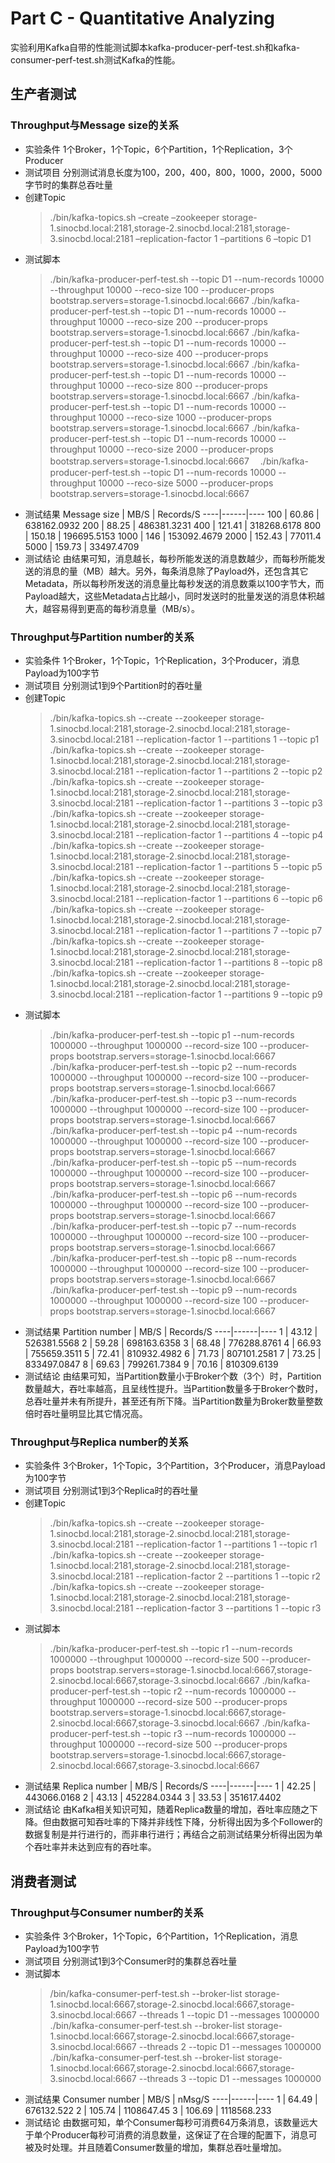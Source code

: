 # Part C - Quantitative Analyzing
实验利用Kafka自带的性能测试脚本kafka-producer-perf-test.sh和kafka-consumer-perf-test.sh测试Kafka的性能。
## 生产者测试
###  Throughput与Message size的关系
- 实验条件
   1个Broker，1个Topic，6个Partition，1个Replication，3个Producer
- 测试项目
   分别测试消息长度为100，200，400，800，1000，2000，5000字节时的集群总吞吐量
- 创建Topic
    > ./bin/kafka-topics.sh –create –zookeeper storage-1.sinocbd.local:2181,storage-2.sinocbd.local:2181,storage-3.sinocbd.local:2181      –replication-factor 1 –partitions 6 –topic D1
- 测试脚本
    > ./bin/kafka-producer-perf-test.sh --topic D1 --num-records 10000  --throughput 10000 --reco-size 100 --producer-props bootstrap.servers=storage-1.sinocbd.local:6667
    > ./bin/kafka-producer-perf-test.sh --topic D1 --num-records 10000  --throughput 10000 --reco-size 200 --producer-props bootstrap.servers=storage-1.sinocbd.local:6667
    > ./bin/kafka-producer-perf-test.sh --topic D1 --num-records 10000  --throughput 10000 --reco-size 400 --producer-props bootstrap.servers=storage-1.sinocbd.local:6667
    > ./bin/kafka-producer-perf-test.sh --topic D1 --num-records 10000  --throughput 10000 --reco-size 800 --producer-props bootstrap.servers=storage-1.sinocbd.local:6667
    > ./bin/kafka-producer-perf-test.sh --topic D1 --num-records 10000  --throughput 10000 --reco-size 1000 --producer-props bootstrap.servers=storage-1.sinocbd.local:6667
    > ./bin/kafka-producer-perf-test.sh --topic D1 --num-records 10000  --throughput 10000 --reco-size 2000 --producer-props bootstrap.servers=storage-1.sinocbd.local:6667　
    > ./bin/kafka-producer-perf-test.sh --topic D1 --num-records 10000  --throughput 10000 --reco-size 5000 --producer-props bootstrap.servers=storage-1.sinocbd.local:6667
- 测试结果
    Message size | MB/S | Records/S
	----|------|----
	100 | 60.86  | 638162.0932
	200 | 88.25  | 486381.3231
	400 | 121.41  | 318268.6178
	800 | 150.18  | 196695.5153
    1000 | 146  | 153092.4679
    2000 | 152.43  | 77011.4
    5000 | 159.73  | 33497.4709
- 测试结论
由结果可知，消息越长，每秒所能发送的消息数越少，而每秒所能发送的消息的量（MB）越大。另外，每条消息除了Payload外，还包含其它Metadata，所以每秒所发送的消息量比每秒发送的消息数乘以100字节大，而Payload越大，这些Metadata占比越小，同时发送时的批量发送的消息体积越大，越容易得到更高的每秒消息量（MB/s）。

### Throughput与Partition number的关系
- 实验条件
   1个Broker，1个Topic，1个Replication，3个Producer，消息Payload为100字节
- 测试项目
   分别测试1到9个Partition时的吞吐量 
- 创建Topic
    > ./bin/kafka-topics.sh --create --zookeeper storage-1.sinocbd.local:2181,storage-2.sinocbd.local:2181,storage-3.sinocbd.local:2181 --replication-factor 1 --partitions 1 --topic p1
    > ./bin/kafka-topics.sh --create --zookeeper storage-1.sinocbd.local:2181,storage-2.sinocbd.local:2181,storage-3.sinocbd.local:2181 --replication-factor 1 --partitions 2 --topic p2
    > ./bin/kafka-topics.sh --create --zookeeper storage-1.sinocbd.local:2181,storage-2.sinocbd.local:2181,storage-3.sinocbd.local:2181 --replication-factor 1 --partitions 3 --topic p3
    > ./bin/kafka-topics.sh --create --zookeeper storage-1.sinocbd.local:2181,storage-2.sinocbd.local:2181,storage-3.sinocbd.local:2181 --replication-factor 1 --partitions 4 --topic p4
    > ./bin/kafka-topics.sh --create --zookeeper storage-1.sinocbd.local:2181,storage-2.sinocbd.local:2181,storage-3.sinocbd.local:2181 --replication-factor 1 --partitions 5 --topic p5
    > ./bin/kafka-topics.sh --create --zookeeper storage-1.sinocbd.local:2181,storage-2.sinocbd.local:2181,storage-3.sinocbd.local:2181 --replication-factor 1 --partitions 6 --topic p6
    > ./bin/kafka-topics.sh --create --zookeeper storage-1.sinocbd.local:2181,storage-2.sinocbd.local:2181,storage-3.sinocbd.local:2181 --replication-factor 1 --partitions 7 --topic p7
    > ./bin/kafka-topics.sh --create --zookeeper storage-1.sinocbd.local:2181,storage-2.sinocbd.local:2181,storage-3.sinocbd.local:2181 --replication-factor 1 --partitions 8 --topic p8
    > ./bin/kafka-topics.sh --create --zookeeper storage-1.sinocbd.local:2181,storage-2.sinocbd.local:2181,storage-3.sinocbd.local:2181 --replication-factor 1 --partitions 9 --topic p9
- 测试脚本
    > ./bin/kafka-producer-perf-test.sh --topic p1 --num-records 1000000  --throughput 1000000 --record-size 100 --producer-props bootstrap.servers=storage-1.sinocbd.local:6667
    > ./bin/kafka-producer-perf-test.sh --topic p2 --num-records 1000000  --throughput 1000000 --record-size 100 --producer-props bootstrap.servers=storage-1.sinocbd.local:6667
    > ./bin/kafka-producer-perf-test.sh --topic p3 --num-records 1000000  --throughput 1000000 --record-size 100 --producer-props bootstrap.servers=storage-1.sinocbd.local:6667
    > ./bin/kafka-producer-perf-test.sh --topic p4 --num-records 1000000  --throughput 1000000 --record-size 100 --producer-props bootstrap.servers=storage-1.sinocbd.local:6667
    > ./bin/kafka-producer-perf-test.sh --topic p5 --num-records 1000000  --throughput 1000000 --record-size 100 --producer-props bootstrap.servers=storage-1.sinocbd.local:6667
    > ./bin/kafka-producer-perf-test.sh --topic p6 --num-records 1000000  --throughput 1000000 --record-size 100 --producer-props bootstrap.servers=storage-1.sinocbd.local:6667
    > ./bin/kafka-producer-perf-test.sh --topic p7 --num-records 1000000  --throughput 1000000 --record-size 100 --producer-props bootstrap.servers=storage-1.sinocbd.local:6667
    > ./bin/kafka-producer-perf-test.sh --topic p8 --num-records 1000000  --throughput 1000000 --record-size 100 --producer-props bootstrap.servers=storage-1.sinocbd.local:6667
    > ./bin/kafka-producer-perf-test.sh --topic p9 --num-records 1000000  --throughput 1000000 --record-size 100 --producer-props bootstrap.servers=storage-1.sinocbd.local:6667
- 测试结果
    Partition number | MB/S | Records/S
	----|------|----
	1 | 43.12  | 526381.5568
	2 | 59.28  | 698163.6358
	3 | 68.48  | 776288.8761
	4 | 66.93  | 755659.3511
    5 | 72.41  | 810932.4982
    6 | 71.73  | 807101.2581
    7 | 73.25  | 833497.0847
    8 | 69.63  | 799261.7384
    9 | 70.16  | 810309.6139
- 测试结论
由结果可知，当Partition数量小于Broker个数（3个）时，Partition数量越大，吞吐率越高，且呈线性提升。当Partition数量多于Broker个数时，总吞吐量并未有所提升，甚至还有所下降。当Partition数量为Broker数量整数倍时吞吐量明显比其它情况高。

### Throughput与Replica number的关系
- 实验条件
   3个Broker，1个Topic，3个Partition，3个Producer，消息Payload为100字节
- 测试项目
   分别测试1到3个Replica时的吞吐量
- 创建Topic
    > ./bin/kafka-topics.sh --create --zookeeper storage-1.sinocbd.local:2181,storage-2.sinocbd.local:2181,storage-3.sinocbd.local:2181 --replication-factor 1 --partitions 1 --topic r1
    > ./bin/kafka-topics.sh --create --zookeeper storage-1.sinocbd.local:2181,storage-2.sinocbd.local:2181,storage-3.sinocbd.local:2181 --replication-factor 2 --partitions 1 --topic r2
    > ./bin/kafka-topics.sh --create --zookeeper storage-1.sinocbd.local:2181,storage-2.sinocbd.local:2181,storage-3.sinocbd.local:2181 --replication-factor 3 --partitions 1 --topic r3
- 测试脚本
    > ./bin/kafka-producer-perf-test.sh --topic r1 --num-records 1000000  --throughput 1000000 --record-size 500 --producer-props bootstrap.servers=storage-1.sinocbd.local:6667,storage-2.sinocbd.local:6667,storage-3.sinocbd.local:6667
    > ./bin/kafka-producer-perf-test.sh --topic r2 --num-records 1000000  --throughput 1000000 --record-size 500 --producer-props bootstrap.servers=storage-1.sinocbd.local:6667,storage-2.sinocbd.local:6667,storage-3.sinocbd.local:6667
    > ./bin/kafka-producer-perf-test.sh --topic r3 --num-records 1000000  --throughput 1000000 --record-size 500 --producer-props bootstrap.servers=storage-1.sinocbd.local:6667,storage-2.sinocbd.local:6667,storage-3.sinocbd.local:6667
- 测试结果
    Replica number | MB/S | Records/S
	----|------|----
	1 | 42.25  | 443066.0168
	2 | 43.13  | 452284.0344
	3 | 33.53  | 351617.4402
- 测试结论
由Kafka相关知识可知，随着Replica数量的增加，吞吐率应随之下降。但由数据可知吞吐率的下降并非线性下降，分析得出因为多个Follower的数据复制是并行进行的，而非串行进行；再结合之前测试结果分析得出因为单个吞吐率并未达到应有的吞吐率。

## 消费者测试
### Throughput与Consumer number的关系
- 实验条件
   3个Broker，1个Topic，6个Partition，1个Replication，消息Payload为100字节
- 测试项目
   分别测试1到3个Consumer时的集群总吞吐量
- 测试脚本
    > /bin/kafka-consumer-perf-test.sh --broker-list storage-1.sinocbd.local:6667,storage-2.sinocbd.local:6667,storage-3.sinocbd.local:6667 --threads 1 --topic D1 --messages 1000000
    >./bin/kafka-consumer-perf-test.sh --broker-list storage-1.sinocbd.local:6667,storage-2.sinocbd.local:6667,storage-3.sinocbd.local:6667 --threads 2 --topic D1 --messages 1000000
    > ./bin/kafka-consumer-perf-test.sh --broker-list storage-1.sinocbd.local:6667,storage-2.sinocbd.local:6667,storage-3.sinocbd.local:6667 --threads 3 --topic D1 --messages 1000000
- 测试结果
    Consumer number | MB/S | nMsg/S
	----|------|----
	1 | 64.49  | 676132.522
	2 | 105.74  | 1108647.45
	3 | 106.69  | 1118568.233
- 测试结论
由数据可知，单个Consumer每秒可消费64万条消息，该数量远大于单个Producer每秒可消费的消息数量，这保证了在合理的配置下，消息可被及时处理。并且随着Consumer数量的增加，集群总吞吐量增加。


